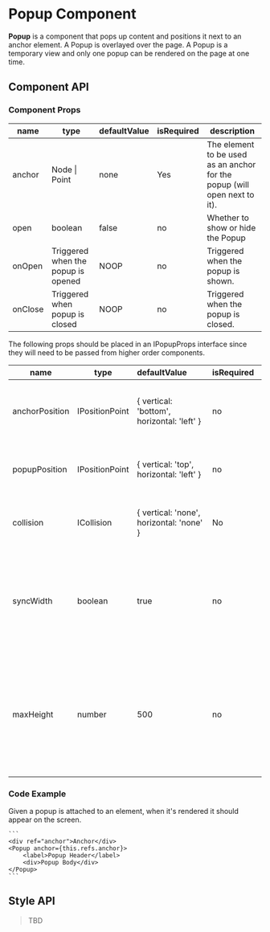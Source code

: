 # Popup Component

**Popup** is a component that pops up content and positions it next to an anchor element. A Popup is overlayed over the page. A Popup is a temporary view and only one popup can be rendered on the page at one time.

## Component API

### Component Props

| name        | type                                  | defaultValue | isRequired | description                              |
| ----------- | ------------------------------------- | ------------ | ---------- | ---------------------------------------- |
| anchor | Node \| Point | none | Yes | The element to be used as an anchor for the popup (will open next to it). |
| open | boolean | false | no | Whether to show or hide the Popup |
| onOpen | Triggered when the popup is opened | NOOP | no | Triggered when the popup is shown. |
| onClose | Triggered when popup is closed | NOOP | no | Triggered when the popup is closed. |

The following props should be placed in an IPopupProps interface since they will need to be passed from higher order components.

| name        | type                                  | defaultValue&nbsp;&nbsp;&nbsp;&nbsp;&nbsp;&nbsp;&nbsp;&nbsp; | isRequired | description                              |
| --- | --- | --- | --- | --- |
| anchorPosition | IPositionPoint | { vertical: 'bottom', horizontal: 'left' } | no | The point on the anchor element to which the popupPosition will attach to |
| popupPosition | IPositionPoint | { vertical: 'top', horizontal: 'left' } | no | The point from which the popupPosition will pivot |
| collision | ICollision| { vertical: 'none', horizontal: 'none' } | No | Specify the collision behavior of the component. |
| syncWidth	| boolean |	true | no | If true, the width of the popup will be set to the width of the anchor. If false, it will be set to the width of the children. |
| maxHeight | number | 500 | no | The max height in pixels of the popup. If set to 0, the property will be ignored and the compenent receives height from its content. |

### Code Example

Given a popup is attached to an element, when it's rendered it should appear on the screen.

    ```
    <div ref="anchor">Anchor</div>
    <Popup anchor={this.refs.anchor}>
        <label>Popup Header</label>
        <div>Popup Body</div>
    </Popup>
    ```



## Style API

> TBD